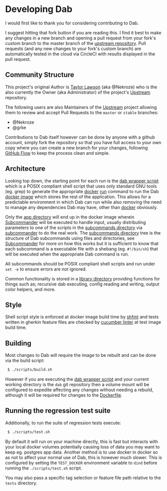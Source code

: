 # Developing Dab

I would first like to thank you for considering contributing to Dab.

I suggest hitting that fork button if you are reading this. I find it best to make any changes in a new branch and opening a pull request from your fork's custom branch to the master branch of the [upstream repository][3]. Pull requests (and any new changes to your fork's custom branch) are automatically tested in the cloud via CircleCI with results displayed in the pull request.

## Community Structure

This project's original Author is [Taylor Lawson][7] (aka @Nekroze) who is the also currently the Owner (aka Administrator) of the project's [Upstream][8] repository.

The following users are also Maintainers of the [Upstream][8] project allowing them to review and accept Pull Requests to the `master` or `stable` branches:
- @Nekroze
- @grke

Contributions to Dab itself however can be done by anyone with a github account, simply fork the repository so that you have full access to your own copy where you can create a new branch for your changes, following [GitHub Flow][9] to keep the process clean and simple.

## Architecture

Looking top down, the starting point for each run is the [dab wrapper script](./dab) which is a POSIX compliant shell script that uses only standard GNU tools (eg. grep) to generate the appropriate [docker][1] [run][2] command to run the Dab [docker image][3] which stores the rest of the application. This allows for a predictable environment in which Dab can run while also removing the need to manage any dependencies Dab may have, other than [docker][1] obviously.

Only the [app directory](./app) will end up in the docker image wherein [Subcommander][6] will be executed to handle input, usually distributing parameters to one of the scripts in the [subcommands directory](./app/subcommands/) via [subcommander](./app/subcommander.sh) to do the real work. The [subcommands directory](./app/subcommands/) tree is the structure of Dab subcommands using files and directories, see [Subcommander][6] for more on how this works but it is sufficient to know that each subcommand is a executable file with a shebang (eg. `#!/bin/sh`) that will be executed when the appropriate Dab command is run. 

All subcommands should be POSIX compliant shell scripts and run under `set -e` to ensure errors are not ignored.

Common functionality is stored in a [library directory](./app/lib) providing functions for things such as; recursive dab executing, config reading and writing, output color helpers, and more.

## Style

Shell script style is enforced at docker image build time by [shfmt][4] and tests written in gherkin feature files are checked by [cucumber linter][5] at test image build time.

## Building

Most changes to Dab will require the image to be rebuilt and can be done via the build script:

```bash
 $ ./scripts/build.sh
```

However if you are executing the [dab wrapper script](./dab) and your current working directory is the `dab` git repository then a volume mount will be configured to expedite affecting any changes without needing a rebuild, although it will be required for changes to the [Dockerfile](./Dockerfile).

## Running the regression test suite

Additionally, to run the suite of regression tests execute:

```bash
 $ ./scripts/test.sh
```

By default it will run on your machine directly, this is fast but interacts with your local docker volumes potentially causing loss of data you may want to keep eg. postgres app data. Another method is to use docker in docker so as not to affect your normal use of Dab, this is however much slower. This is configured by setting the `TEST_DOCKER` environment variable to `dind` before running the `./scripts/test.sh` script.

You may also pass a specific tag selection or feature file path relative to the `tests` directory.

[1]: https://docker.com
[2]: https://docs.docker.com/engine/reference/run
[3]: https://hub.docker.com/r/nekroze/dab
[4]: https://github.com/mvdan/sh
[5]: https://github.com/charlierudolph/cucumber_lint
[6]: https://hub.docker.com/r/nekroze/subcommander
[7]: https://keybase.io/nekroze
[8]: https://github.com/Nekroze/dab
[9]: https://guides.github.com/introduction/flow/
